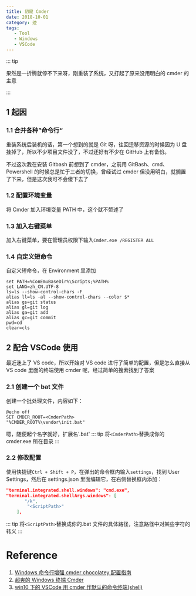 ```yaml
---
title: 初窥 Cmder
date: 2018-10-01
category: 迹
tags:
   - Tool
   - Windows
   - VSCode
---
```


::: tip

果然是一折腾就停不下来呀，刚重装了系统，又打起了原来没用明白的 cmder 的主意

:::

<!-- more -->

## 1 起因

### 1.1 合并各种”命令行“

重装系统后装机的话，第一个想到的就是 Git 呀，往回迁移资源的时候因为 U 盘挂掉了，所以不少项目文件没了，不过还好有不少在 GitHub 上有备份。

不过这次我在安装 Gitbash 前想到了 cmder，之前用 GitBash、cmd、Powershell 的时候总是忙于三者的切换，曾经试过 cmder 但没用明白，就搁置了下来，但是这次我可不会傻下去了

### 1.2 配置环境变量

将 Cmder 加入环境变量 PATH 中，这个就不赘述了

### 1.3 加入右键菜单

加入右键菜单，要在管理员权限下输入`Cmder.exe /REGISTER ALL`

### 1.4 自定义短命令

自定义短命令，在 Environment 里添加

```
set PATH=%ConEmuBaseDir%\Scripts;%PATH%
set LANG=zh_CN.UTF-8
ls=ls --show-control-chars -F
alias ll=ls -al --show-control-chars --color $*
alias gs=git status
alias gl=git log
alias ga=git add
alias gc=git commit
pwd=cd
clear=cls
```

## 2 配合 VSCode 使用

最近迷上了 VS code，所以开始对 VS code 进行了简单的配置，但是怎么直接从 VS code 里面的终端使用 cmder 呢，经过简单的搜索找到了答案

### 2.1 创建一个 bat 文件

创建一个批处理文件，内容如下：

```batch
@echo off
SET CMDER_ROOT=<CmderPath>
"%CMDER_ROOT%\vendor\init.bat"
```

嗯，随便起个名字就好，扩展名'.bat'
::: tip
将`<CmderPath>`替换成你的 cmder.exe 所在目录
:::

### 2.2 修改配置

使用快捷键`Ctrl + Shift + P`，在弹出的命令框内输入`settings`，找到 User Settings，然后在 settings.json 里面编辑它，在右侧替换框内添加：

```json
"terminal.integrated.shell.windows": "cmd.exe",
"terminal.integrated.shellArgs.windows": [
       "/k",
        "<ScriptPath>"
    ],
```

::: tip
将`<ScriptPath>`替换成你的.bat 文件的具体路径，注意路径中对某些字符的转义
:::

# Reference

1. [Windows 命令行增强 cmder chocolatey 配置指南](https://www.jianshu.com/p/479d974078a7)
2. [超爽的 Windows 终端 Cmder](http://www.360doc.com/content/17/1122/07/1353678_706036759.shtml)
3. [win10 下的 VSCode 用 cmder 作默认的命令终端(shell)](https://www.jianshu.com/p/c3b162df3b57)
